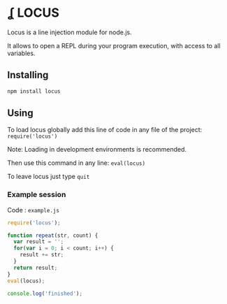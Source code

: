 ʆ LOCUS
=======

Locus is a line injection module for node.js.

It allows to open a REPL during your program execution, with access to all variables.

## Installing

```bash
npm install locus
```

## Using
To load locus globally add this line of code in any file of the project: ``` require('locus') ```

Note: Loading in development environments is recommended.

Then use this command in any line: ``` eval(locus) ```

To leave locus just type ``` quit ```

### Example session

Code : `example.js`

```javascript
require('locus');

function repeat(str, count) {
  var result = '';
  for(var i = 0; i < count; i++) {
    result += str;
  }
  return result;
}
eval(locus);

console.log('finished');
```